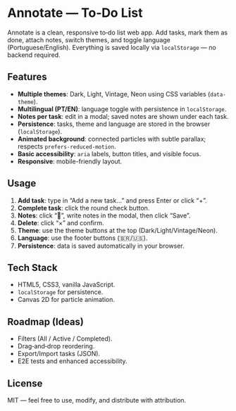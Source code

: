 # Annotate — To‑Do List

Annotate is a clean, responsive to‑do list web app. Add tasks, mark them as done, attach notes, switch themes, and toggle language (Portuguese/English). Everything is saved locally via `localStorage` — no backend required.

## Features

- **Multiple themes**: Dark, Light, Vintage, Neon using CSS variables (`data-theme`).
- **Multilingual (PT/EN)**: language toggle with persistence in `localStorage`.
- **Notes per task**: edit in a modal; saved notes are shown under each task.
- **Persistence**: tasks, theme and language are stored in the browser (`localStorage`).
- **Animated background**: connected particles with subtle parallax; respects `prefers-reduced-motion`.
- **Basic accessibility**: `aria` labels, button titles, and visible focus.
- **Responsive**: mobile-friendly layout.

## Usage

1. **Add task**: type in “Add a new task…” and press Enter or click “+”.
2. **Complete task**: click the round check button.
3. **Notes**: click “📝”, write notes in the modal, then click “Save”.
4. **Delete**: click “×” and confirm.
5. **Theme**: use the theme buttons at the top (Dark/Light/Vintage/Neon).
6. **Language**: use the footer buttons (🇧🇷/🇺🇸).
7. **Persistence**: data is saved automatically in your browser.


## Tech Stack

- HTML5, CSS3, vanilla JavaScript.
- `localStorage` for persistence.
- Canvas 2D for particle animation.

## Roadmap (Ideas)

- Filters (All / Active / Completed).
- Drag‑and‑drop reordering.
- Export/Import tasks (JSON).
- E2E tests and enhanced accessibility.

## License

MIT — feel free to use, modify, and distribute with attribution.

